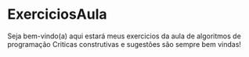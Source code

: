 # ExerciciosAula
Seja bem-vindo(a) aqui estará meus exercicios da aula de algoritmos de programação
Criticas construtivas e sugestões são sempre bem vindas!
